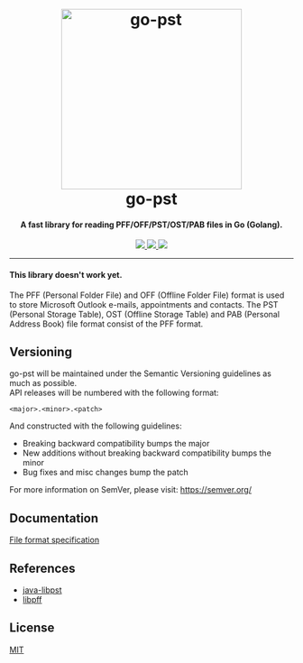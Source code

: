 <h1 align="center">
  <br>
  <a href="https://github.com/mooijtech/go-pst"><img src="https://i.imgur.com/qE8QsP6.png" alt="go-pst" width="320"></a>
  <br>
  go-pst
  <br>
</h1>

<h4 align="center">A fast library for reading PFF/OFF/PST/OST/PAB files in Go (Golang).</h4>

<p align="center">
  <a href="https://github.com/mooijtech/go-pst/blob/master/LICENSE.txt">
      <img src="https://img.shields.io/badge/license-MIT-199473?style=flat-square">
  </a>
  <a href="https://github.com/mooijtech/go-pst">
    <img src="https://img.shields.io/badge/version-0.0.1-4D7CFE?style=flat-square">
  </a>
  <a href="https://github.com/mooijtech/go-pst">
      <img src="https://img.shields.io/badge/contributions-welcome-DE911D?style=flat-square">
  </a>
</p>

---

#### This library doesn't work yet.
The PFF (Personal Folder File) and OFF (Offline Folder File) format is used to store Microsoft Outlook e-mails, appointments and contacts. 
The PST (Personal Storage Table), OST (Offline Storage Table) and PAB (Personal Address Book) file format consist of the PFF format.

## Versioning

go-pst will be maintained under the Semantic Versioning guidelines as much as possible. <br/>
API releases will be numbered with the following format:
```
<major>.<minor>.<patch>
```

And constructed with the following guidelines:
- Breaking backward compatibility bumps the major
- New additions without breaking backward compatibility bumps the minor
- Bug fixes and misc changes bump the patch

For more information on SemVer, please visit: https://semver.org/

## Documentation

[File format specification](https://github.com/mooijtech/go-pst/tree/master/docs)

## References

- [java-libpst](https://github.com/rjohnsondev/java-libpst)
- [libpff](https://github.com/libyal/libpff)

## License

[MIT](https://github.com/mooijtech/go-pst/blob/master/LICENSE.txt)
